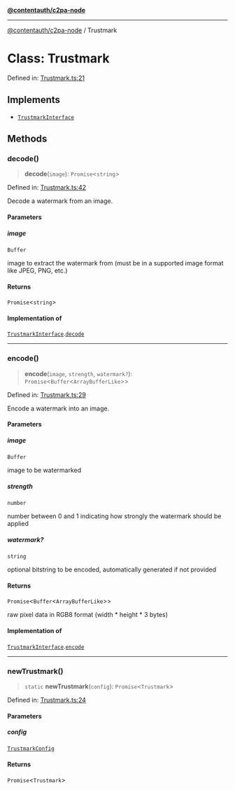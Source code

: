 [**@contentauth/c2pa-node**](../README.md)

***

[@contentauth/c2pa-node](../README.md) / Trustmark

# Class: Trustmark

Defined in: [Trustmark.ts:21](https://github.com/contentauth/c2pa-node-v2/blob/280e70a4878b95c480efb475988df1206fe5da39/js-src/Trustmark.ts#L21)

## Implements

- [`TrustmarkInterface`](../interfaces/TrustmarkInterface.md)

## Methods

### decode()

> **decode**(`image`): `Promise`\<`string`\>

Defined in: [Trustmark.ts:42](https://github.com/contentauth/c2pa-node-v2/blob/280e70a4878b95c480efb475988df1206fe5da39/js-src/Trustmark.ts#L42)

Decode a watermark from an image.

#### Parameters

##### image

`Buffer`

image to extract the watermark from (must be in a supported image format like JPEG, PNG, etc.)

#### Returns

`Promise`\<`string`\>

#### Implementation of

[`TrustmarkInterface`](../interfaces/TrustmarkInterface.md).[`decode`](../interfaces/TrustmarkInterface.md#decode)

***

### encode()

> **encode**(`image`, `strength`, `watermark?`): `Promise`\<`Buffer`\<`ArrayBufferLike`\>\>

Defined in: [Trustmark.ts:29](https://github.com/contentauth/c2pa-node-v2/blob/280e70a4878b95c480efb475988df1206fe5da39/js-src/Trustmark.ts#L29)

Encode a watermark into an image.

#### Parameters

##### image

`Buffer`

image to be watermarked

##### strength

`number`

number between 0 and 1 indicating how strongly the watermark should be applied

##### watermark?

`string`

optional bitstring to be encoded, automatically generated if not provided

#### Returns

`Promise`\<`Buffer`\<`ArrayBufferLike`\>\>

raw pixel data in RGB8 format (width * height * 3 bytes)

#### Implementation of

[`TrustmarkInterface`](../interfaces/TrustmarkInterface.md).[`encode`](../interfaces/TrustmarkInterface.md#encode)

***

### newTrustmark()

> `static` **newTrustmark**(`config`): `Promise`\<`Trustmark`\>

Defined in: [Trustmark.ts:24](https://github.com/contentauth/c2pa-node-v2/blob/280e70a4878b95c480efb475988df1206fe5da39/js-src/Trustmark.ts#L24)

#### Parameters

##### config

[`TrustmarkConfig`](../interfaces/TrustmarkConfig.md)

#### Returns

`Promise`\<`Trustmark`\>
